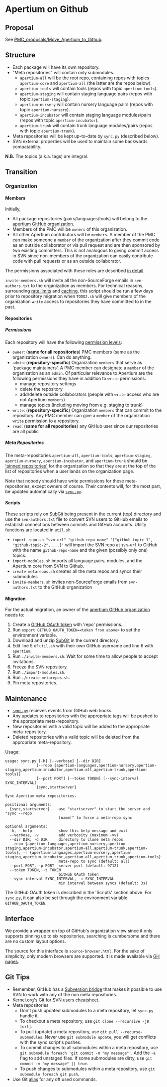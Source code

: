 # Apertium on Github

## Proposal

See [PMC_proposals/Move_Apertium_to_Github](http://wiki.apertium.org/wiki/PMC_proposals/Move_Apertium_to_Github).

## Structure

- Each package will have its own repository.
- "Meta repositories" will contain only submodules.
  - `apertium-all` will be the root repo, containing repos with topics `apertium-core` and `apertium-all` (the latter are the repos below).
  - `apertium-tools` will contain tools (repos with topic `apertium-tools`).
  - `apertium-staging` will contain staging language pairs (repos with topic `apertium-staging`).
  - `apertium-nursery` will contain nursery language pairs (repos with topic `apertium-nursery`).
  - `apertium-incubator` will contain staging language modules/pairs (repos with topic `apertium-incubator`).
  - `apertium-trunk` will contain trunk language modules/pairs (repos with topic `apertium-trunk`).
- Meta repositories will be kept up-to-date by `sync.py` (described below).
- SVN external properties will be used to maintain some backwards compatability.

**N.B.** The topics (a.k.a. tags) are integral.

## Transition

### Organization

#### Members

Initially,

- All package repositories (pairs/languages/tools) will belong to the [apertium GitHub organization][2].
- Members of the PMC will be `owners` of this organization.
- All other Apertium contributors will be `members`. A member of the PMC can make someone a `member`
  of the organization after they commit code as an outside collaborator or via pull request and are
  then sponsored by two existing committers. This is not analogous to giving commit access in SVN
  since non-members of the organization can easily contribute code with pull requests or as an outside
  collaborator.

The permissions associated with these roles are described [in detail][1].

`invite-members.sh` will invite all the non-SourceForge emails in `svn-authors.txt`
to the organization as members. For technical reasons, surrounding [rate limits][11]
and [caching][12], this script should be run a few days prior to repository migration
when `TODO2.sh` will give members of the organization `write` access to repositories
they have committed to in the past.

#### Repositories

##### Permissions

Each repository will have the following [permission levels][3]:

- `owner`: (**same for all repositories**) PMC members (same as the organization `owners`). Can do anything.
- `admin`: (**repository-specific**) Organization `members` that serve as 'package maintainers'. A PMC member
  can designate a `member` of the organization as an `admin`. Of particular relevance to Apertium are the following
  permissions they have in addition to `write` permissions:
  - manage repository settings
  - delete the repository
  - add/delete outside collaborators (people with `write` access who are not Apertium `members`)
  - manage topics (including moving from e.g. staging to trunk)
- `write`: (**repository-specific**) Organization `members` that can commit to the repository. Any PMC
  member can give a `member` of the organization `write` permission to a repository.
- `read`: (**same for all repositories**) any GitHub user since our repositories are all public

##### Meta Repositories

The meta-repositories `apertium-all`, `apertium-tools`, `apertium-staging`,
`apertium-nursery`, `apertium-incubator`, and `apertium-trunk` should be
['pinned repositories'][4] for the organization so that they are at the top of
the list of repositories when a user lands on the organization page.

Note that nobody should have write permissions for these meta-repositories,
except owners of course. Their contents will, for the most part, be updated
automatically via [`sync.py`][5].

#### Scripts

These scripts rely on [SubGit][6] being present in the current (top) directory
and use the `svn-authors.txt` file to convert
SVN users to GitHub emails to establish connections between commits and
GitHub accounts. Utility functions are located in `util.sh`.

- `import-repo.sh "svn-url" "github-repo-name" '["github-topic-1", "github-topic-2", ...]'`
  will import the SVN repo at `svn-url` to GitHub with the name
  `github-repo-name` and the given (possibly only one) topics.
- `import-modules.sh` imports all language pairs, modules, and the Apertium core
  from SVN to Github.
- `create-metarepos.sh` creates all the meta repos and syncs their submodules
- `invite-members.sh` invites non-SourceForge emails from `svn-authors.txt` to the
  GitHub organization

#### Migration

For the actual migration, an owner of the [apertium GitHub organization][2]
needs to:

1. Create a [GitHub OAuth token][7] with 'repo' permissions.
1. Run `export GITHUB_OAUTH_TOKEN=<token from above>` to set the environment variable.
1. Download and unzip [SubGit][6] in the current directory.
1. Edit line 5 of `util.sh` with their own GitHub username and line 6 with `apertium`.
1. Run `./invite-members.sh`. Wait for some time to allow people to accept invitations.
1. Freeze the SVN repository.
1. Run `./import-modules.sh`.
1. Run `./create-metarepos.sh`.
1. Pin meta repositories.

## Maintenance

- [`sync.py`][5] recieves events from GitHub web hooks.
- Any updates to repositories with the appropriate tags will be pushed to the appropriate meta-repository.
- New repositories with a valid topic will be added to the appropriate meta-repository.
- Deleted repositories with a valid topic will be deleted from the appropriate meta-repository.

Usage:

    usage: sync.py [-h] [--verbose] [--dir DIR]
                  [--repo {apertium-languages,apertium-nursery,apertium-staging,apertium-incubator,apertium-all,apertium-trunk,apertium-tools}]
                  [--port PORT] [--token TOKEN] [--sync-interval SYNC_INTERVAL]
                  {sync,startserver}

    Sync Apertium meta repositories.

    positional arguments:
      {sync,startserver}    use "startserver" to start the server and "sync --repo
                            [name]" to force a meta-repo sync

    optional arguments:
      -h, --help            show this help message and exit
      --verbose, -v         add verbosity (maximum -vv)
      --dir DIR, -d DIR     directory to clone meta repos
      --repo {apertium-languages,apertium-nursery,apertium-staging,apertium-incubator,apertium-all,apertium-trunk,apertium-tools}, -r {apertium-languages,apertium-nursery,apertium-staging,apertium-incubator,apertium-all,apertium-trunk,apertium-tools}
                            meta-repo to sync (default: all)
      --port PORT, -p PORT  server port (default: 9712)
      --token TOKEN, -t TOKEN
                            GitHub OAuth token
      --sync-interval SYNC_INTERVAL, -i SYNC_INTERVAL
                            min interval between syncs (default: 3s)

The GitHub OAuth token is described in the 'Scripts' section above. For
`sync.py`, it can also be set through the environment variable
`GITHUB_OAUTH_TOKEN`.

## Interface

We provide a wrapper on top of GitHub's organization view since it only supports
pinning up to six repositories, searching is cumbersome and there are no custom
layout options.

The source for this interface is `source-browser.html`. For the sake of simplicity,
only modern browsers are supported. It is made available via
[GH pages](https://sushain97.github.io/apertium-on-github/source-browser.html).

## Git Tips

- Remember, GitHub has a [Subversion bridge][8] that makes it possible to use SVN to work with any of the non meta repositories.
- Kernel.org's [Git for SVN users cheatsheet][9].
- Meta repositories
  - Don't push updated submodules to a meta repository, let `sync.py` handle it.
  - To checkout a meta repository, use `git clone --recursive -j8 [url]`.
  - To pull (update) a meta repository, use `git pull --recurse-submodules`.
    Never use `git submodule update`, you will get conflicts with the sync script's pushes.
  - To commit changes to all submodules within a meta repository, use `git submodule foreach 'git commit -m "my message"'`.
    Add the `-a` flag to add unstaged files. If some submodules are dirty, use `git commit -m "my message" || true`.
  - To push changes to submodules within a meta repository, use `git submodule foreach git push`.
- Use Git [alias][10] for any oft used commands.

[1]: https://help.github.com/articles/permission-levels-for-an-organization/
[2]: https://github.com/orgs/apertium/
[3]: https://help.github.com/articles/repository-permission-levels-for-an-organization/
[4]: https://github.com/blog/2191-pin-repositories-to-your-github-profile
[5]: https://github.com/sushain97/apertium-on-github/blob/master/sync.py
[6]: https://subgit.com/
[7]: https://help.github.com/articles/creating-a-personal-access-token-for-the-command-line/
[8]: https://help.github.com/articles/support-for-subversion-clients/
[9]: https://git.wiki.kernel.org/images-git/7/78/Git-svn-cheatsheet.pdf
[10]: https://git-scm.com/book/en/v2/Git-Basics-Git-Aliases
[11]: https://developer.github.com/v3/repos/collaborators/#rate-limits
[12]: https://developer.github.com/v3/repos/#list-contributors
